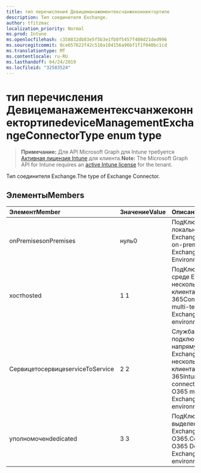 ```yaml
---
title: тип перечисления Девицеманажементексчанжеконнектортипе
description: Тип соединителя Exchange.
author: tfitzmac
localization_priority: Normal
ms.prod: Intune
ms.openlocfilehash: c358832db83e5f5b3e1fb0f5457f480d21ded996
ms.sourcegitcommit: 0ce657622f42c510a104156a96bf1f1f040bc1cd
ms.translationtype: MT
ms.contentlocale: ru-RU
ms.lasthandoff: 04/24/2019
ms.locfileid: "32583524"
---
```

# <a name="devicemanagementexchangeconnectortype-enum-type"></a><span data-ttu-id="aac22-103">тип перечисления Девицеманажементексчанжеконнектортипе</span><span class="sxs-lookup"><span data-stu-id="aac22-103">deviceManagementExchangeConnectorType enum type</span></span>

> <span data-ttu-id="aac22-104">**Примечание:** Для API Microsoft Graph для Intune требуется [Активная лицензия Intune](https://go.microsoft.com/fwlink/?linkid=839381) для клиента.</span><span class="sxs-lookup"><span data-stu-id="aac22-104">**Note:** The Microsoft Graph API for Intune requires an [active Intune license](https://go.microsoft.com/fwlink/?linkid=839381) for the tenant.</span></span>

<span data-ttu-id="aac22-105">Тип соединителя Exchange.</span><span class="sxs-lookup"><span data-stu-id="aac22-105">The type of Exchange Connector.</span></span>

## <a name="members"></a><span data-ttu-id="aac22-106">Элементы</span><span class="sxs-lookup"><span data-stu-id="aac22-106">Members</span></span>
|<span data-ttu-id="aac22-107">Элемент</span><span class="sxs-lookup"><span data-stu-id="aac22-107">Member</span></span>|<span data-ttu-id="aac22-108">Значение</span><span class="sxs-lookup"><span data-stu-id="aac22-108">Value</span></span>|<span data-ttu-id="aac22-109">Описание</span><span class="sxs-lookup"><span data-stu-id="aac22-109">Description</span></span>|
|:---|:---|:---|
|<span data-ttu-id="aac22-110">onPremises</span><span class="sxs-lookup"><span data-stu-id="aac22-110">onPremises</span></span>|<span data-ttu-id="aac22-111">нуль</span><span class="sxs-lookup"><span data-stu-id="aac22-111">0</span></span>|<span data-ttu-id="aac22-112">ПодКлючается к локальной среде Exchange.</span><span class="sxs-lookup"><span data-stu-id="aac22-112">Connects to on-premises Exchange Environment.</span></span>|
|<span data-ttu-id="aac22-113">хост</span><span class="sxs-lookup"><span data-stu-id="aac22-113">hosted</span></span>|<span data-ttu-id="aac22-114">1 </span><span class="sxs-lookup"><span data-stu-id="aac22-114">1</span></span>|<span data-ttu-id="aac22-115">ПодКлючается к среде Exchange с несколькими клиентами Office 365</span><span class="sxs-lookup"><span data-stu-id="aac22-115">Connects to O365 multi-tenant Exchange environment</span></span>|
|<span data-ttu-id="aac22-116">Сервицетосервице</span><span class="sxs-lookup"><span data-stu-id="aac22-116">serviceToService</span></span>|<span data-ttu-id="aac22-117">2 </span><span class="sxs-lookup"><span data-stu-id="aac22-117">2</span></span>|<span data-ttu-id="aac22-118">Служба Intune подключается напрямую к среде Exchange с несколькими клиентами Office 365</span><span class="sxs-lookup"><span data-stu-id="aac22-118">Intune Service connects directly to O365 multi-tenant Exchange environment</span></span>|
|<span data-ttu-id="aac22-119">уполномочен</span><span class="sxs-lookup"><span data-stu-id="aac22-119">dedicated</span></span>|<span data-ttu-id="aac22-120">3 </span><span class="sxs-lookup"><span data-stu-id="aac22-120">3</span></span>|<span data-ttu-id="aac22-121">ПодКлючается к выделенной среде Exchange O365.</span><span class="sxs-lookup"><span data-stu-id="aac22-121">Connects to O365 Dedicated Exchange environment.</span></span>|



